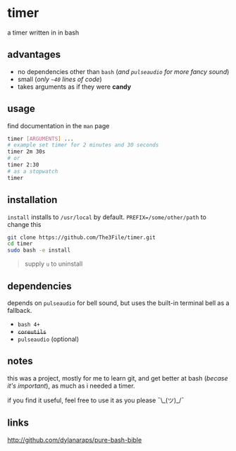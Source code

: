 # timer
a timer written in in bash

## advantages
* no dependencies other than `bash` (*and `pulseaudio` for more fancy sound*)
* small (*only `~40` lines of code*)
* takes arguments as if they were **candy**

## usage
find documentation in the `man` page

``` bash
timer [ARGUMENTS] ...
# example set timer for 2 minutes and 30 seconds
timer 2m 30s
# or
timer 2:30
# as a stopwatch
timer
```

## installation
`install` installs to `/usr/local` by default.
`PREFIX=/some/other/path` to change this

``` bash
git clone https://github.com/The3File/timer.git
cd timer
sudo bash -e install
```
> supply `u` to uninstall

## dependencies
depends on `pulseaudio` for bell sound, but uses the built-in terminal bell as a fallback.

* `bash 4+`
* ~~`coreutils`~~
* `pulseaudio` (optional)

## notes
this was a project, mostly for me to learn git, and get better at bash (*becase it's important*),
as much as i needed a timer.

if you find it useful, feel free to use it as you please ¯\\\_(ツ)\_/¯

## links
http://github.com/dylanaraps/pure-bash-bible
